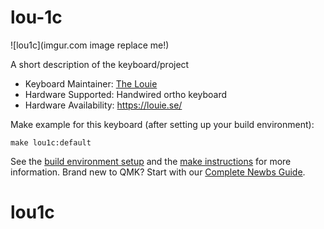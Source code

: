# lou-1c

![lou1c](imgur.com image replace me!)

A short description of the keyboard/project

* Keyboard Maintainer: [The Louie](https://github.com/the-louie)
* Hardware Supported: Handwired ortho keyboard
* Hardware Availability: https://louie.se/

Make example for this keyboard (after setting up your build environment):

    make lou1c:default

See the [build environment setup](https://docs.qmk.fm/#/getting_started_build_tools) and the [make instructions](https://docs.qmk.fm/#/getting_started_make_guide) for more information. Brand new to QMK? Start with our [Complete Newbs Guide](https://docs.qmk.fm/#/newbs).
# lou1c

